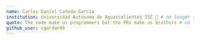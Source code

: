 ```yaml
---
name: Carlos Daniel Cañedo García
institution: Universidad Autonoma de Aguascalientes ISC 🚩 # no longer than 58 characters
quote: The code make us programmers but the PRs make us brothers # no longer than 100 characters, avoid using quotes(") to guarantee the format remains the same.
github_user: cgardan99
---
```

